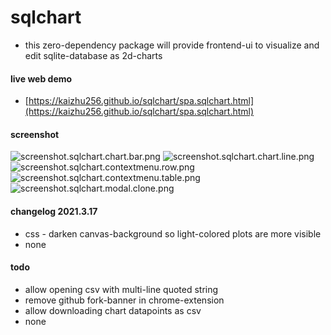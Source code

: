 # sqlchart
- this zero-dependency package will provide frontend-ui to visualize and edit sqlite-database as 2d-charts

#### live web demo
- [https://kaizhu256.github.io/sqlchart/spa.sqlchart.html](https://kaizhu256.github.io/sqlchart/spa.sqlchart.html)

#### screenshot
![screenshot.sqlchart.chart.bar.png](https://kaizhu256.github.io/sqlchart/screenshot.sqlchart.chart.bar.png)
![screenshot.sqlchart.chart.line.png](https://kaizhu256.github.io/sqlchart/screenshot.sqlchart.chart.line.png)
![screenshot.sqlchart.contextmenu.row.png](https://kaizhu256.github.io/sqlchart/screenshot.sqlchart.contextmenu.row.png)
![screenshot.sqlchart.contextmenu.table.png](https://kaizhu256.github.io/sqlchart/screenshot.sqlchart.contextmenu.table.png)
![screenshot.sqlchart.modal.clone.png](https://kaizhu256.github.io/sqlchart/screenshot.sqlchart.modal.clone.png)

#### changelog 2021.3.17
- css - darken canvas-background so light-colored plots are more visible
- none

#### todo
- allow opening csv with multi-line quoted string
- remove github fork-banner in chrome-extension
- allow downloading chart datapoints as csv
- none
